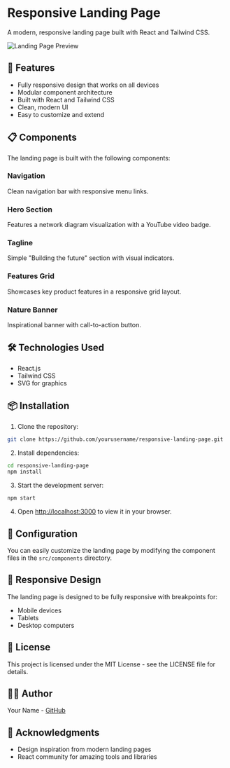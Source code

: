 # Responsive Landing Page

A modern, responsive landing page built with React and Tailwind CSS.

![Landing Page Preview](/preview.png)

## 🚀 Features

- Fully responsive design that works on all devices
- Modular component architecture
- Built with React and Tailwind CSS
- Clean, modern UI
- Easy to customize and extend

## 📋 Components

The landing page is built with the following components:

### Navigation

Clean navigation bar with responsive menu links.

### Hero Section

Features a network diagram visualization with a YouTube video badge.

### Tagline

Simple "Building the future" section with visual indicators.

### Features Grid

Showcases key product features in a responsive grid layout.

### Nature Banner

Inspirational banner with call-to-action button.

## 🛠️ Technologies Used

- React.js
- Tailwind CSS
- SVG for graphics

## 📦 Installation

1. Clone the repository:

```bash
git clone https://github.com/yourusername/responsive-landing-page.git
```

2. Install dependencies:

```bash
cd responsive-landing-page
npm install
```

3. Start the development server:

```bash
npm start
```

4. Open [http://localhost:3000](http://localhost:3000) to view it in your browser.

## 🔧 Configuration

You can easily customize the landing page by modifying the component files in the `src/components` directory.

## 📱 Responsive Design

The landing page is designed to be fully responsive with breakpoints for:

- Mobile devices
- Tablets
- Desktop computers

## 📄 License

This project is licensed under the MIT License - see the LICENSE file for details.

## 👨‍💻 Author

Your Name - [GitHub](https://github.com/BibekKoirala07)

## 🙏 Acknowledgments

- Design inspiration from modern landing pages
- React community for amazing tools and libraries
